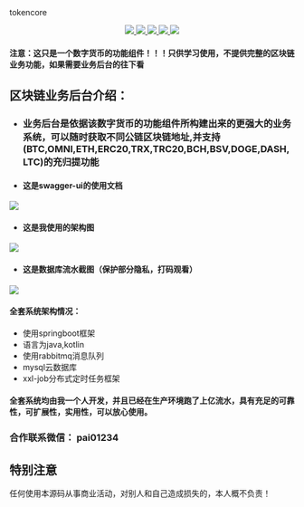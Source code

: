 <h0 align="center">
  tokencore
</h0>
<p align="center">

  <a href="https://travis-ci.org/pai01234/tokencore">
    <img src="https://travis-ci.org/pai01234/tokencore.svg?branch=develop">
  </a>

  <a href="https://github.com/pai01234/tokencore/issues">
    <img src="https://img.shields.io/github/issues/pai01234/tokencore.svg">
  </a>

  <a href="https://github.com/pai01234/tokencore/pulls">
    <img src="https://img.shields.io/github/issues-pr/pai01234/tokencore.svg">
  </a>

  <a href="https://github.com/pai01234/tokencore/graphs/contributors">
    <img src="https://img.shields.io/github/contributors/pai01234/tokencore.svg">
  </a>

  <a href="LICENSE">
    <img src="https://img.shields.io/github/license/pai01234/tokencore.svg">
  </a>

#### 注意：这只是一个数字货币的功能组件！！！只供学习使用，不提供完整的区块链业务功能，如果需要业务后台的往下看

## 区块链业务后台介绍：
- ### 业务后台是依据该数字货币的功能组件所构建出来的更强大的业务系统，可以随时获取不同公链区块链地址,并支持(BTC,OMNI,ETH,ERC20,TRX,TRC20,BCH,BSV,DOGE,DASH,LTC)的充归提功能

 
- #### 这是swagger-ui的使用文档
 ![](https://i.ibb.co/CK9VHpF/We-Chatff11cad89ae03d68aacde5f83c62d63a.png)


- #### 这是我使用的架构图
 ![](https://i.ibb.co/KrpJwDG/1590596278351.jpg)


- #### 这是数据库流水截图（保护部分隐私，打码观看）
![](https://i.ibb.co/3dR8tpn/1590596939623.jpg)



#### 全套系统架构情况：
- 使用springboot框架
- 语言为java,kotlin
- 使用rabbitmq消息队列
- mysql云数据库
- xxl-job分布式定时任务框架

#### 全套系统均由我一个人开发，并且已经在生产环境跑了上亿流水，具有充足的可靠性，可扩展性，实用性，可以放心使用。


### 合作联系微信： pai01234

## 特别注意
任何使用本源码从事商业活动，对别人和自己造成损失的，本人概不负责！

